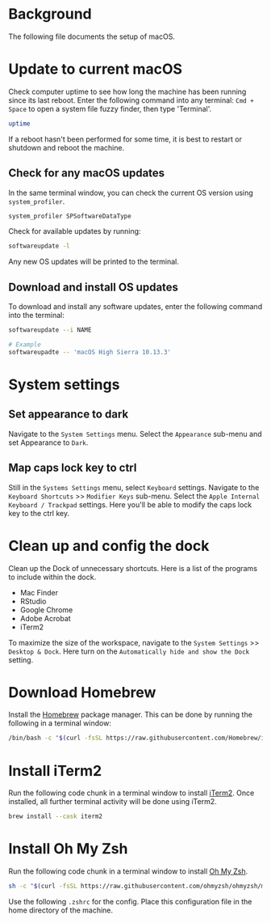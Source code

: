 # Background

The following file documents the setup of macOS. 

# Update to current macOS

Check computer uptime to see how long the machine has been running since its last reboot. Enter the following command into any terminal: `Cmd + Space` to open a system file fuzzy finder, then type 'Terminal'.

```bash
uptime
```

If a reboot hasn't been performed for some time, it is best to restart or shutdown and reboot the machine.

## Check for any macOS updates 

In the same terminal window, you can check the current OS version using `system_profiler`.

```bash
system_profiler SPSoftwareDataType
```

Check for available updates by running:

```bash
softwareupdate -l
```

Any new OS updates will be printed to the terminal.

## Download and install OS updates

To download and install any software updates, enter the following command into the terminal:

```bash
softwareupdate --i NAME

# Example 
softwareupadte -- 'macOS High Sierra 10.13.3'
```

# System settings

## Set appearance to dark

Navigate to the `System Settings` menu. Select the `Appearance` sub-menu and set Appearance to `Dark`.

## Map caps lock key to ctrl

Still in the `Systems Settings` menu, select `Keyboard` settings. Navigate to the `Keyboard Shortcuts` >> `Modifier Keys` sub-menu. Select the `Apple Internal Keyboard / Trackpad` settings. Here you'll be able to modify the caps lock key to the ctrl key.

# Clean up and config the dock

Clean up the Dock of unnecessary shortcuts. Here is a list of the programs to include within the dock. 

* Mac Finder
* RStudio 
* Google Chrome
* Adobe Acrobat
* iTerm2 

To maximize the size of the workspace, navigate to the `System Settings` >> `Desktop & Dock`. Here turn on the `Automatically hide and show the Dock` setting.

# Download Homebrew

Install the [Homebrew](https://brew.sh/) package manager. This can be done by running the following in a terminal window:

```bash
/bin/bash -c "$(curl -fsSL https://raw.githubusercontent.com/Homebrew/install/HEAD/install.sh)"
```

# Install iTerm2

Run the following code chunk in a terminal window to install [iTerm2](https://iterm2.com/). Once installed, all further terminal activity will be done using iTerm2.

```bash
brew install --cask iterm2
```

# Install Oh My Zsh

Run the following code chunk in a terminal window to install [Oh My Zsh](https://ohmyz.sh/). 

```bash
sh -c "$(curl -fsSL https://raw.githubusercontent.com/ohmyzsh/ohmyzsh/master/tools/install.sh)"
```

Use the following `.zshrc` for the config. Place this configuration file in the home directory of the machine. 



